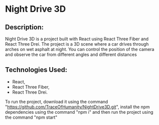 # Night Drive 3D

## Description:
Night Drive 3D is a project built with React using React Three Fiber and React Three Drei. The project is a 3D scene where a car drives through arches on wet asphalt at night.
You can control the position of the camera and observe the car from different angles and different distances

## Technologies Used:
- React,
- React Three Fiber,
- React Three Drei.

To run the project, download it using the command "https://github.com/TraceOfHumanity/NightDrive3D.git", install the npm dependencies using the command "npm i" and then run the project using the command "npm start"
